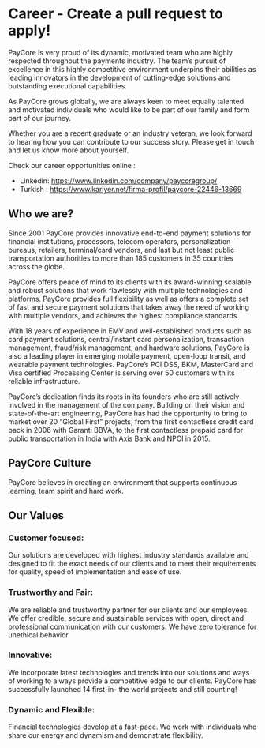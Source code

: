 # Career - Create a pull request to apply!

PayCore is very proud of its dynamic, motivated team who are highly respected throughout the payments industry. The team’s pursuit of excellence in this highly competitive environment underpins their abilities as leading innovators in the development of cutting-edge solutions and outstanding executional capabilities.  

As PayCore grows globally, we are always keen to meet equally talented and motivated individuals who would like to be part of our family and form part of our journey.  

Whether you are a recent graduate or an industry veteran, we look forward to hearing how you can contribute to our success story. Please get in touch and let us know more about yourself.

Check our career opportunities online :
* Linkedin: https://www.linkedin.com/company/paycoregroup/
* Turkish : https://www.kariyer.net/firma-profil/paycore-22446-13669

## Who we are?

Since 2001 PayCore provides innovative end-to-end payment solutions for financial institutions, processors, telecom operators, personalization bureaus, retailers, terminal/card vendors, and last but not least public transportation authorities to more than 185 customers in 35 countries across the globe.

PayCore offers peace of mind to its clients with its award-winning scalable and robust solutions that work flawlessly with multiple technologies and platforms. PayCore provides full flexibility as well as offers a complete set of fast and secure payment solutions that takes away the need of working with multiple vendors, and achieves the highest compliance standards.

With 18 years of experience in EMV and well-established products such as card payment solutions, central/instant card personalization, transaction management, fraud/risk management, and hardware solutions, PayCore is also a leading player in emerging mobile payment, open-loop transit, and wearable payment technologies. PayCore’s PCI DSS, BKM, MasterCard and Visa certified Processing Center is serving over 50 customers with its reliable infrastructure.

PayCore’s dedication finds its roots in its founders who are still actively involved in the management of the company. Building on their vision and state-of-the-art engineering, PayCore has had the opportunity to bring to market over 20 “Global First” projects, from the first contactless credit card back in 2006 with Garanti BBVA, to the first contactless prepaid card for public transportation in India with Axis Bank and NPCI in 2015.

## PayCore Culture

PayCore believes in creating an environment that supports continuous learning, team spirit and hard work.

## Our Values

### Customer focused:

Our solutions are developed with highest industry standards available and designed to fit the exact needs of our clients and to meet their requirements for quality, speed of implementation and ease of use.
 

### Trustworthy and Fair:

We are reliable and trustworthy partner for our clients and our employees. We offer credible, secure and sustainable services with open, direct and professional communication with our customers. We have zero tolerance for unethical behavior.

### Innovative:

We incorporate latest technologies and trends into our solutions and ways of working to always provide a competitive edge to our clients. PayCore has successfully launched 14 first-in- the world projects and still counting!
 

### Dynamic and Flexible: 

Financial technologies develop at a fast-pace. We work with individuals who share our energy and dynamism and demonstrate flexibility.
